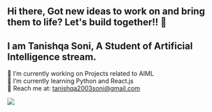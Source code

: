 ## Hi there, Got new ideas to work on and bring them to life? Let's build together!! 👋
## I am Tanishqa Soni, A Student of Artificial Intelligence stream.

🔭 I’m currently working on Projects related to AIML <br>
🌱 I’m currently learning Python and React.js <br>
📧 Reach me at: tanishqa2003soni@gmail.com

<a href="https://visitcount.itsvg.in">
  <img src="https://visitcount.itsvg.in/api?id=tanishqaa26&label=Profile%20Views&color=5&icon=0&pretty=true" />
</a>


